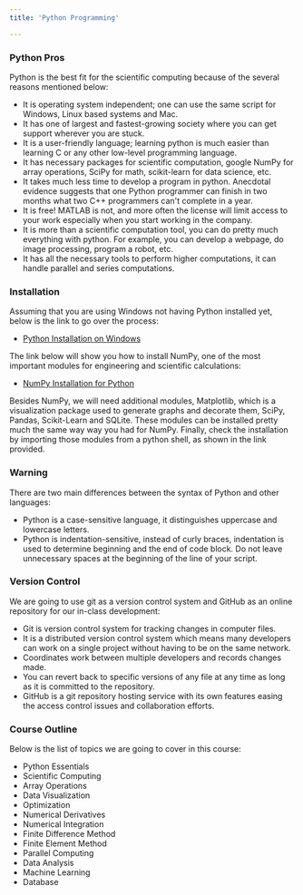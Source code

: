 ```yaml
---
title: 'Python Programming'

---
```


### Python Pros

Python is the best fit for the scientific computing because of the several reasons mentioned below:

- It is operating system independent; one can use the same script for Windows, Linux based systems and Mac.
- It has one of largest and fastest-growing society where you can get support wherever you are stuck.
- It is a user-friendly language; learning python is much easier than learning C or any other low-level programming language.
- It has necessary packages for scientific computation, google NumPy for array operations, SciPy for math, scikit-learn for data science, etc.
- It takes much less time to develop a program in python. Anecdotal evidence suggests that one Python programmer can finish in two months what two C++ programmers can't complete in a year.
- It is free! MATLAB is not, and more often the license will limit access to your work especially when you start working in the company.
- It is more than a scientific computation tool, you can do pretty much everything with python. For example, you can develop a webpage, do image processing, program a robot, etc.
- It has all the necessary tools to perform higher computations, it can handle parallel and series computations.


### Installation

Assuming that you are using Windows not having Python installed yet, below is the link to go over the process:

- [Python Installation on Windows][python-install]

The link below will show you how to install NumPy, one of the most important modules for engineering and scientific calculations:

- [NumPy Installation for Python][numpy-install]

Besides NumPy, we will need additional modules, Matplotlib, which is a visualization package used to generate graphs and decorate them, SciPy, Pandas, Scikit-Learn and SQLite. These modules can be installed pretty much the same way way you had for NumPy.
Finally, check the installation by importing those modules from a python shell, as shown in the link provided.

### Warning

There are two main differences between the syntax of Python and other languages:

- Python is a case-sensitive language, it distinguishes uppercase and lowercase letters.
- Python is indentation-sensitive, instead of curly braces, indentation is used to determine beginning and the end of code block. Do not leave unnecessary spaces at the beginning of the line of your script.


### Version Control

We are going to use git as a version control system and GitHub as an online repository for our in-class development:

- Git is version control system for tracking changes in computer files.
- It is a distributed version control system which means many developers can work on a single project without having to be on the same network.
- Coordinates work between multiple developers and records changes made.
- You can revert back to specific versions of any file at any time as long as it is committed to the repository.
- GitHub is a git repository hosting service with its own features easing the access control issues and collaboration efforts.


### Course Outline

Below is the list of topics we are going to cover in this course:

- Python Essentials
- Scientific Computing
- Array Operations
- Data Visualization
- Optimization
- Numerical Derivatives
- Numerical Integration
- Finite Difference Method
- Finite Element Method
- Parallel Computing
- Data Analysis
- Machine Learning
- Database


[//]: #

[python-install]: <https://www.youtube.com/watch?v=1JJ8-sCwDs4>
[numpy-install]: <https://www.youtube.com/watch?v=Z7L72qqFtn8>